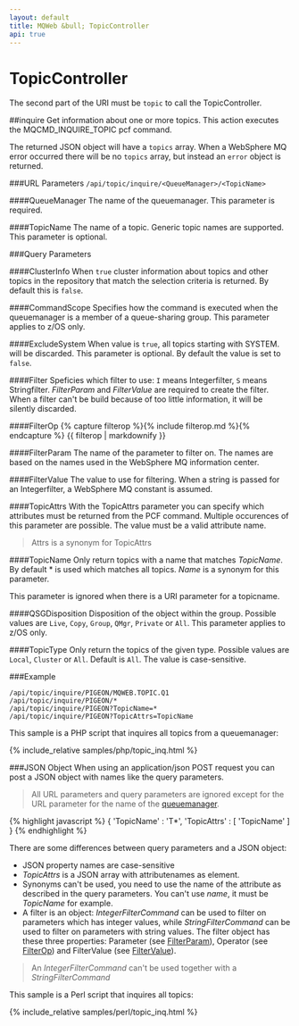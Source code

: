 ```yaml
---
layout: default
title: MQWeb &bull; TopicController
api: true
---
```

TopicController
===============

The second part of the URI must be `topic` to call the TopicController.

##<a name="inquire"></a>inquire
Get information about one or more topics. This action executes the 
MQCMD_INQUIRE_TOPIC pcf command.

The returned JSON object will have a `topics` array. When a WebSphere MQ error 
occurred there will be no `topics` array, but instead an `error` object is 
returned.

###<a name="inquireUrl"></a>URL Parameters
`/api/topic/inquire/<QueueManager>/<TopicName>`

####<a name="inquireUrlQueueManager"></a>QueueManager
The name of the queuemanager. This parameter is required.

####<a name="inquireUrlTopicName"></a>TopicName
The name of a topic. Generic topic names are supported.
This parameter is optional.

###<a name="inquireQuery"></a>Query Parameters

####<a name="inquireQueryClusterInfo"></a>ClusterInfo
When `true` cluster information about topics and other topics in the repository 
that match the selection criteria is returned. By default this is `false`.

####<a name="inquireQueryCommandScope"></a>CommandScope
Specifies how the command is executed when the queuemanager is a member of a 
queue-sharing group. This parameter applies to z/OS only.

####<a name="inquireQueryExcludeSystem"></a>ExcludeSystem
When value is `true`, all topics starting with SYSTEM. will be discarded.
This parameter is optional. By default the value is set to `false`.

####<a name="inquireQueryFilter"></a>Filter
Speficies which filter to use: `I` means Integerfilter, `S` means Stringfilter.
*FilterParam* and *FilterValue* are required to create the filter. When a 
filter can't be build because of too little information, it will be silently 
discarded.

####<a name="inquireQueryFilterOp"></a>FilterOp
{% capture filterop %}{% include filterop.md %}{% endcapture %}
{{ filterop | markdownify }}

####<a name="inquireQueryFilterParam"></a>FilterParam
The name of the parameter to filter on. The names are based on the names used 
in the WebSphere MQ information center.

####<a name="inquireQueryFilterValue"></a>FilterValue
The value to use for filtering. When a string is passed for an Integerfilter, 
a WebSphere MQ constant is assumed.

####<a name="inquireQueryQAttrs"></a>TopicAttrs
With the TopicAttrs parameter you can specify which attributes must be
returned from the PCF command. Multiple occurences of this parameter
are possible. The value must be a valid attribute name.

> Attrs is a synonym for TopicAttrs

####<a name="inquireQueryTopicName"></a>TopicName
Only return topics with a name that matches *TopicName*. By 
default * is used which matches all topics. *Name* is a synonym for this 
parameter.

This parameter is ignored when there is a URI parameter for a topicname.

####<a name="inquireQueryQSGDisposition"></a>QSGDisposition
Disposition of the object within the group. Possible values are `Live`, `Copy`, 
`Group`, `QMgr`, `Private` or `All`. This parameter applies to z/OS only.

####<a name="inquireQueryTopicType"></a>TopicType
Only return the topics of the given type. Possible values are `Local`,
`Cluster` or `All`. Default is `All`. The value is case-sensitive.

###<a name="inquireExample"></a>Example

`/api/topic/inquire/PIGEON/MQWEB.TOPIC.Q1`  
`/api/topic/inquire/PIGEON/*`  
`/api/topic/inquire/PIGEON?TopicName=*`  
`/api/topic/inquire/PIGEON?TopicAttrs=TopicName`

This sample is a PHP script that inquires all topics from a queuemanager:

{% include_relative samples/php/topic_inq.html %}

###<a name="inquireJSON"></a>JSON Object
When using an application/json POST request you can post a JSON object with 
names like the query parameters.

> All URL parameters and query parameters are ignored except for the URL parameter for
> the name of the [queuemanager](#inquireUrlQueueManager).

{% highlight javascript %}
    {
      'TopicName' : 'T*',
      'TopicAttrs' : [
        'TopicName'
      ]
    }
{% endhighlight %}

There are some differences between query parameters and a JSON object:

+ JSON property names are case-sensitive
+ *TopicAttrs* is a JSON array with attributenames as element.
+ Synonyms can't be used, you need to use the name of the attribute
  as described in the query parameters. You can't use *name*, it must be *TopicName* for example.
+ A filter is an object: *IntegerFilterCommand* can be used to filter on parameters which has
  integer values, while *StringFilterCommand* can be used to filter on parameters with string values.
  The filter object has these three properties: Parameter (see [FilterParam](#inquireQueryFilterParam)), 
  Operator (see [FilterOp](#inquireQueryFilterOp)) and FilterValue (see [FilterValue](#inquireQueryFilterValue)).

> An *IntegerFilterCommand* can't be used together with a *StringFilterCommand*

This sample is a Perl script that inquires all topics:

{% include_relative samples/perl/topic_inq.html %}


